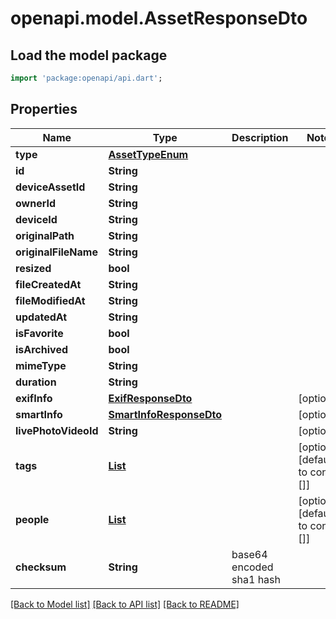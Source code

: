 # openapi.model.AssetResponseDto

## Load the model package
```dart
import 'package:openapi/api.dart';
```

## Properties
Name | Type | Description | Notes
------------ | ------------- | ------------- | -------------
**type** | [**AssetTypeEnum**](AssetTypeEnum.md) |  | 
**id** | **String** |  | 
**deviceAssetId** | **String** |  | 
**ownerId** | **String** |  | 
**deviceId** | **String** |  | 
**originalPath** | **String** |  | 
**originalFileName** | **String** |  | 
**resized** | **bool** |  | 
**fileCreatedAt** | **String** |  | 
**fileModifiedAt** | **String** |  | 
**updatedAt** | **String** |  | 
**isFavorite** | **bool** |  | 
**isArchived** | **bool** |  | 
**mimeType** | **String** |  | 
**duration** | **String** |  | 
**exifInfo** | [**ExifResponseDto**](ExifResponseDto.md) |  | [optional] 
**smartInfo** | [**SmartInfoResponseDto**](SmartInfoResponseDto.md) |  | [optional] 
**livePhotoVideoId** | **String** |  | [optional] 
**tags** | [**List<TagResponseDto>**](TagResponseDto.md) |  | [optional] [default to const []]
**people** | [**List<PersonResponseDto>**](PersonResponseDto.md) |  | [optional] [default to const []]
**checksum** | **String** | base64 encoded sha1 hash | 

[[Back to Model list]](../README.md#documentation-for-models) [[Back to API list]](../README.md#documentation-for-api-endpoints) [[Back to README]](../README.md)


